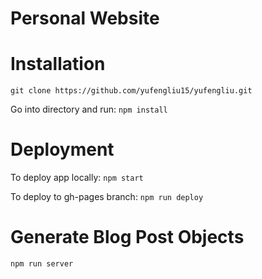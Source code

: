 # Personal Website

# Installation

`git clone https://github.com/yufengliu15/yufengliu.git`

Go into directory and run: `npm install`

# Deployment

To deploy app locally: `npm start`

To deploy to gh-pages branch: `npm run deploy`

# Generate Blog Post Objects
`npm run server`